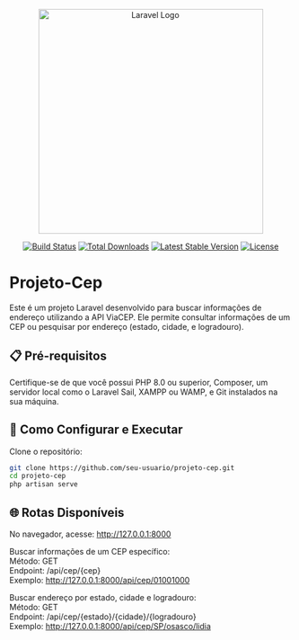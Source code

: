 <p align="center"><a href="https://laravel.com" target="_blank"><img src="https://raw.githubusercontent.com/laravel/art/master/logo-lockup/5%20SVG/2%20CMYK/1%20Full%20Color/laravel-logolockup-cmyk-red.svg" width="400" alt="Laravel Logo"></a></p>

<p align="center">
<a href="https://github.com/laravel/framework/actions"><img src="https://github.com/laravel/framework/workflows/tests/badge.svg" alt="Build Status"></a>
<a href="https://packagist.org/packages/laravel/framework"><img src="https://img.shields.io/packagist/dt/laravel/framework" alt="Total Downloads"></a>
<a href="https://packagist.org/packages/laravel/framework"><img src="https://img.shields.io/packagist/v/laravel/framework" alt="Latest Stable Version"></a>
<a href="https://packagist.org/packages/laravel/framework"><img src="https://img.shields.io/packagist/l/laravel/framework" alt="License"></a>
</p>

# Projeto-Cep

Este é um projeto Laravel desenvolvido para buscar informações de endereço utilizando a API ViaCEP. Ele permite consultar informações de um CEP ou pesquisar por endereço (estado, cidade, e logradouro).

## 📋 Pré-requisitos

Certifique-se de que você possui PHP 8.0 ou superior, Composer, um servidor local como o Laravel Sail, XAMPP ou WAMP, e Git instalados na sua máquina.

## 🚀 Como Configurar e Executar

Clone o repositório:
```bash
git clone https://github.com/seu-usuario/projeto-cep.git
cd projeto-cep
php artisan serve
```

## 🌐 Rotas Disponíveis

No navegador, acesse:
http://127.0.0.1:8000

Buscar informações de um CEP específico: </br>
Método: GET </br>
Endpoint: /api/cep/{cep} </br>
Exemplo:
http://127.0.0.1:8000/api/cep/01001000


Buscar endereço por estado, cidade e logradouro: </br>
Método: GET </br>
Endpoint: /api/cep/{estado}/{cidade}/{logradouro} </br>
Exemplo:
http://127.0.0.1:8000/api/cep/SP/osasco/lidia
